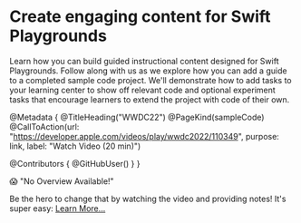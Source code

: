# Create engaging content for Swift Playgrounds

Learn how you can build guided instructional content designed for Swift Playgrounds. Follow along with us as we explore how you can add a guide to a completed sample code project. We'll demonstrate how to add tasks to your learning center to show off relevant code and optional experiment tasks that encourage learners to extend the project with code of their own.

@Metadata {
   @TitleHeading("WWDC22")
   @PageKind(sampleCode)
   @CallToAction(url: "https://developer.apple.com/videos/play/wwdc2022/110349", purpose: link, label: "Watch Video (20 min)")

   @Contributors {
      @GitHubUser(<replace this with your GitHub handle>)
   }
}

😱 "No Overview Available!"

Be the hero to change that by watching the video and providing notes! It's super easy:
 [Learn More…](https://wwdcnotes.com/documentation/wwdcnotes/contributing)
